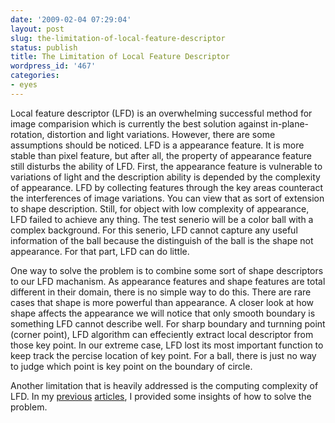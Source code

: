 ```yaml
---
date: '2009-02-04 07:29:04'
layout: post
slug: the-limitation-of-local-feature-descriptor
status: publish
title: The Limitation of Local Feature Descriptor
wordpress_id: '467'
categories:
- eyes
---
```


Local feature descriptor (LFD) is an overwhelming successful method for image comparision which is currently the best solution against in-plane-rotation, distortion and light variations. However, there are some assumptions should be noticed. LFD is a appearance feature. It is more stable than pixel feature, but after all, the property of appearance feature still disturbs the ability of LFD. First, the appearance feature is vulnerable to variations of light and the description ability is depended by the complexity of appearance. LFD by collecting features through the key areas counteract the interferences of image variations. You can view that as sort of extension to shape description. Still, for object with low complexity of appearance, LFD failed to achieve any thing. The test senerio will be a color ball with a complex background. For this senerio, LFD cannot capture any useful information of the ball because the distinguish of the ball is the shape not appearance. For that part, LFD can do little.

One way to solve the problem is to combine some sort of shape descriptors to our LFD machanism. As appearance features and shape features are total different in their domain, there is no simple way to do this. There are rare cases that shape is more powerful than appearance. A closer look at how shape affects the appearance we will notice that only smooth boundary is something LFD cannot describe well. For sharp boundary and turnning point (corner point), LFD algorithm can effeciently extract local descriptor from those key point. In our extreme case, LFD lost its most important function to keep track the percise location of key point. For a ball, there is just no way to judge which point is key point on the boundary of circle.

Another limitation that is heavily addressed is the computing complexity of LFD. In my [previous](http://jsms.me/?p=450) [articles](http://jsms.me/?p=436), I provided some insights of how to solve the problem.
